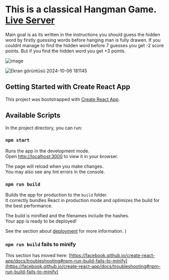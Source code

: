 # This is a classical Hangman Game. [Live Server](https://minehangmangame.netlify.app/)

Main goal is as its written in the instructions you should guess the hidden word by firstly guessing words before hanging man is fully drawen.
If you couldnt manage to find the hidden word before 7 guesses you get -2 score points.
But if you find the hidden word you get +3 points.

![image](https://github.com/user-attachments/assets/0aaef33e-f023-4153-93fd-533eda9db7f5)

![Ekran görüntüsü 2024-10-06 181145](https://github.com/user-attachments/assets/4216efc9-4a89-4821-a19a-792ffe6059ae)

## Getting Started with Create React App



This project was bootstrapped with [Create React App](https://github.com/facebook/create-react-app).

## Available Scripts

In the project directory, you can run:

### `npm start`

Runs the app in the development mode.\
Open [http://localhost:3000](http://localhost:3000) to view it in your browser.

The page will reload when you make changes.\
You may also see any lint errors in the console.

### `npm run build`

Builds the app for production to the `build` folder.\
It correctly bundles React in production mode and optimizes the build for the best performance.

The build is minified and the filenames include the hashes.\
Your app is ready to be deployed!

See the section about [deployment](https://facebook.github.io/create-react-app/docs/deployment) for more information.
)

### `npm run build` fails to minify

This section has moved here: [https://facebook.github.io/create-react-app/docs/troubleshooting#npm-run-build-fails-to-minify](https://facebook.github.io/create-react-app/docs/troubleshooting#npm-run-build-fails-to-minify)
